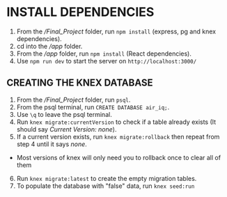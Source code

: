 # INSTALL DEPENDENCIES

1. From the */Final_Project* folder, run ```npm install``` (express, pg and knex dependencies).
2. cd into the */app* folder.
3. From the */app* folder, run ```npm install``` (React dependencies).
4. Use ```npm run dev``` to start the server on ```http://localhost:3000/```

## CREATING THE KNEX DATABASE

1. From the */Final_Project* folder, run ```psql```.
2. From the psql terminal, run ```CREATE DATABASE air_iq;```.
3. Use ```\q``` to leave the psql terminal.
4. Run ```knex migrate:currentVersion``` to check if a table already exists (It should say *Current Version: none*).
5. If a current version exists, run ```knex migrate:rollback``` then repeat from step 4 until it says *none*.
  - Most versions of knex will only need you to rollback once to clear all of them
6. Run ```knex migrate:latest``` to create the empty migration tables.
7. To populate the database with "false" data, run ```knex seed:run```

